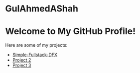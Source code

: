 # GulAhmedAShah
# Welcome to My GitHub Profile!

Here are some of my projects:

- [Simple-Fullstack-DFX](https://github.com/GulAhmedshah/Simple-Fullstack-DFX)
- [Project 2](https://github.com/GulAhmedshah/Project-2)
- [Project 3](https://github.com/GulAhmedshah/Project-3)
